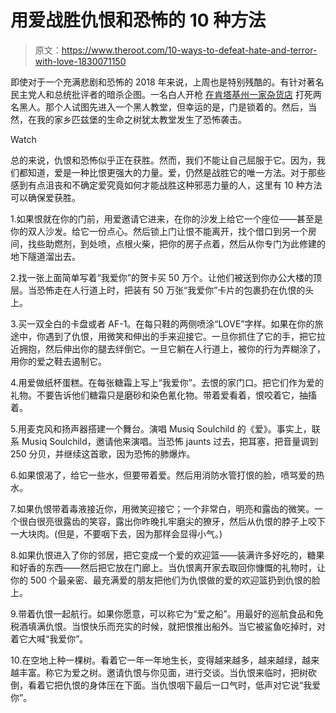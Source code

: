 # 用爱战胜仇恨和恐怖的 10 种方法

> 原文：<https://www.theroot.com/10-ways-to-defeat-hate-and-terror-with-love-1830071150>

即使对于一个充满悲剧和恐怖的 2018 年来说，上周也是特别残酷的。有针对著名民主党人和总统批评者的暗杀企图。一名白人开枪 [在肯塔基州一家杂货店](https://www.theroot.com/whites-don-t-shoot-whites-said-alleged-kroger-shoote-1830003860) 打死两名黑人。那个人试图先进入一个黑人教堂，但幸运的是，门是锁着的。然后，当然，在我的家乡匹兹堡的生命之树犹太教堂发生了恐怖袭击。

Watch

总的来说，仇恨和恐怖似乎正在获胜。然而，我们不能让自己屈服于它。因为，我们都知道，爱是一种比恨更强大的力量。爱，仍然是战胜它的唯一方法。对于那些感到有点沮丧和不确定爱究竟如何才能战胜这种邪恶力量的人，这里有 10 种方法可以确保爱获胜。

1.如果恨就在你的门前，用爱邀请它进来，在你的沙发上给它一个座位——甚至是你的双人沙发。给它一份点心。然后锁上门让恨不能离开，找个借口到另一个房间，找些助燃剂，到处喷，点根火柴，把你的房子点着，然后从你专门为此修建的地下隧道溜出去。

2.找一张上面简单写着“我爱你”的贺卡买 50 万个。让他们被送到你办公大楼的顶层。当恐怖走在人行道上时，把装有 50 万张“我爱你”卡片的包裹扔在仇恨的头上。

3.买一双全白的卡盘或者 AF-1。在每只鞋的两侧喷涂“LOVE”字样。如果在你的旅途中，你遇到了仇恨，用微笑和伸出的手来迎接它。一旦你抓住了它的手，把它拉近拥抱，然后伸出你的腿去绊倒它。一旦它躺在人行道上，被你的行为弄糊涂了，用你的爱之鞋去遏制它。

4.用爱做纸杯蛋糕。在每张糖霜上写上“我爱你”。去恨的家门口。把它们作为爱的礼物。不要告诉他们糖霜只是磨砂和染色氰化物。带着爱看着，恨咬着它，抽搐着。

5.用麦克风和扬声器搭建一个舞台。演唱 Musiq Soulchild 的《爱》。事实上，联系 Musiq Soulchild，邀请他来演唱。当恐怖 jaunts 过去，把耳塞，把音量调到 250 分贝，并继续这首歌，因为恐怖的肺爆炸。

6.如果恨渴了，给它一些水，但要带着爱。然后用消防水管打恨的脸，喷骂爱的热水。

7.如果仇恨带着毒液接近你，用微笑迎接它；一个非常白，明亮和露齿的微笑。一个很白很亮很露齿的笑容，露出你昨晚扎牢磨尖的獠牙，然后从仇恨的脖子上咬下一大块肉。(但是，不要咽下去，因为那样会显得小气。)

8.如果仇恨进入了你的邻居，把它变成一个爱的欢迎篮——装满许多好吃的，糖果和好香的东西——然后把它放在门廊上。当仇恨离开家去取回你慷慨的礼物时，让你的 500 个最亲密、最充满爱的朋友把他们为仇恨做的爱的欢迎篮扔到仇恨的脸上。

9.带着仇恨一起航行。如果你愿意，可以称它为“爱之船”。用最好的巡航食品和免税酒填满仇恨。当恨快乐而充实的时候，就把恨推出船外。当它被鲨鱼吃掉时，对着它大喊“我爱你”。

10.在空地上种一棵树。看着它一年一年地生长，变得越来越多，越来越绿，越来越丰富。称它为爱之树。邀请仇恨与你见面，进行交谈。当仇恨来临时，把树砍倒，看着它把仇恨的身体压在下面。当仇恨咽下最后一口气时，低声对它说“我爱你”。